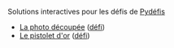 Solutions interactives pour les défis de [Pydéfis](https://callicode.fr/pydefis)

- [La photo découpée](https://vpoupet.github.io/defis/KatanaCut/index.html) ([défi](https://callicode.fr/pydefis/KatanaCut/txt))
- [Le pistolet d'or](https://vpoupet.github.io/defis/PistoletOr/index.html) ([défi](https://callicode.fr/pydefis/PistoletOr/txt))